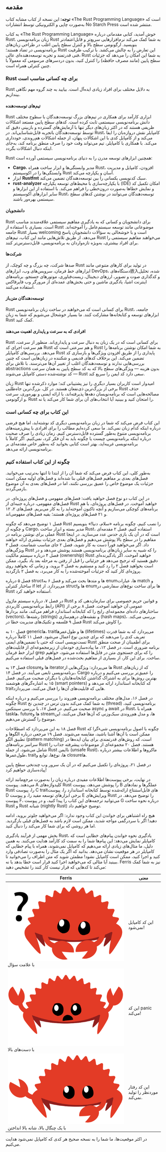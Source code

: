 ## مقدمه

**توجه:** این نسخه از کتاب مشابه کتاب «The Rust Programming Language» است که به‌صورت چاپی و الکترونیکی توسط انتشارات No Starch Press منتشر شده است.

به کتاب «The Rust Programming Language» خوش آمدید، کتابی مقدماتی درباره Rust. زبان برنامه‌نویسی Rust به شما کمک می‌کند نرم‌افزارهایی سریع‌تر و قابل‌اعتمادتر بنویسید. ارگونومی سطح بالا و کنترل سطح پایین اغلب در طراحی زبان‌های برنامه‌نویسی در تضاد هستند؛ Rust این تعارض را به چالش می‌کشد. با ترکیب ظرفیت فنی قدرتمند و تجربه توسعه‌دهنده‌ای عالی، Rust به شما این امکان را می‌دهد که جزئیات سطح پایین (مانند مصرف حافظه) را کنترل کنید، بدون دردسرهای مرسومی که معمولاً با چنین کنترلی همراه است.

### Rust برای چه کسانی مناسب است
Rust به دلایل مختلف برای افراد زیادی ایده‌آل است. بیایید به چند گروه مهم نگاهی بیندازیم.

#### تیم‌های توسعه‌دهنده
Rust ابزاری کارآمد برای همکاری در تیم‌های بزرگ توسعه‌دهندگان با سطوح مختلف دانش برنامه‌نویسی سیستمی ثابت کرده است. کدهای سطح پایین مستعد اشکالات ظریفی هستند که در اکثر زبان‌های دیگر تنها با آزمایش‌های گسترده و بازبینی دقیق کد توسط توسعه‌دهندگان باتجربه قابل‌شناسایی‌اند. در Rust، کامپایلر نقش دروازه‌بان را ایفا می‌کند و از کامپایل کدی با این اشکالات پنهان، از جمله اشکالات هم‌روندی، خودداری می‌کند. با همکاری با کامپایلر، تیم می‌تواند وقت خود را صرف منطق برنامه کند، به‌جای اینکه دنبال اشکالات بگردد.

Rust همچنین ابزارهای توسعه مدرن را به دنیای برنامه‌نویسی سیستمی آورده است:
- **Cargo**، مدیر وابستگی‌ها و ابزار ساخت همراه Rust، افزودن، کامپایل و مدیریت وابستگی‌ها را در اکوسیستم Rust آسان و یکپارچه می‌کند.
- ابزار **Rustfmt** سبک کدنویسی یکسانی را بین توسعه‌دهندگان تضمین می‌کند.
- **rust-analyzer** با یکپارچه‌سازی با محیط‌های توسعه یکپارچه (IDE) امکان تکمیل کد و نمایش خطاها به‌صورت درون‌خطی را فراهم می‌کند.
  با استفاده از این ابزارها و سایر ابزارهای اکوسیستم Rust، توسعه‌دهندگان می‌توانند در نوشتن کدهای سطح سیستمی بهره‌ور باشند.

#### دانشجویان
Rust برای دانشجویان و کسانی که به یادگیری مفاهیم سیستمی علاقه‌مندند مناسب است. بسیاری با استفاده از Rust موضوعاتی مانند توسعه سیستم‌عامل را آموخته‌اند. جامعه Rust بسیار welcoming است و با خوشحالی به سؤالات دانشجویان پاسخ می‌دهد. از طریق تلاش‌هایی مانند این کتاب، تیم‌های Rust می‌خواهند مفاهیم سیستمی را برای افراد بیشتری، به‌ویژه تازه‌واردان به برنامه‌نویسی، قابل‌دسترس‌تر کنند.

#### شرکت‌ها
صدها شرکت، چه بزرگ و چه کوچک، از Rust در تولید برای کارهای متنوعی مانند ابزارهای خط فرمان، سرویس‌های وب، ابزارهای DevOps، دستگاه‌های嵌入‌شده، تحلیل و کدگذاری صوت و تصویر، ارزهای دیجیتال، زیست‌فناوری، موتورهای جستجو، برنامه‌های اینترنت اشیا، یادگیری ماشین و حتی بخش‌های عمده‌ای از مرورگر وب فایرفاکس استفاده می‌کنند.

#### توسعه‌دهندگان متن‌باز
Rust برای کسانی است که می‌خواهند در ساخت زبان برنامه‌نویسی Rust، جامعه، ابزارهای توسعه و کتابخانه‌ها مشارکت کنند. ما بسیار خوشحال می‌شویم که شما به زبان Rust کمک کنید.

#### افرادی که به سرعت و پایداری اهمیت می‌دهند
Rust برای کسانی است که در یک زبان به دنبال سرعت و پایداری‌اند. منظور از سرعت، هم سرعت اجرای کد Rust و هم سرعتی است که Rust به شما امکان نوشتن برنامه‌ها را می‌دهد. بررسی‌های کامپایلر Rust پایداری را از طریق افزودن ویژگی‌ها و بازسازی کد تضمین می‌کند. این برخلاف کدهای قدیمی و شکننده در زبان‌هایی است که چنین بررسی‌هایی ندارند و توسعه‌دهندگان اغلب از تغییر آن‌ها می‌ترسند. با تلاش برای abstractions بدون هزینه — ویژگی‌های سطح بالا که به کد سطح پایین به همان سرعت کد نوشته‌شده دستی کامپایل می‌شوند — Rust سعی دارد کد ایمن را سریع کند.

زبان Rust امیدوار است کاربران بسیار دیگری را نیز پشتیبانی کند؛ موارد ذکرشده تنها برخی از بزرگ‌ترین ذی‌نفعان هستند. در کل، بزرگ‌ترین جاه‌طلبی Rust حذف مصالحه‌هایی است که برنامه‌نویسان دهه‌ها پذیرفته‌اند، با ارائه ایمنی و بهره‌وری، سرعت و ارگونومی. Rust را امتحان کنید و ببینید آیا انتخاب‌های آن برای شما کار می‌کند یا نه.

### این کتاب برای چه کسانی است
این کتاب فرض می‌کند که شما در زبان برنامه‌نویسی دیگری کد نوشته‌اید، اما هیچ فرضی درباره اینکه کدام زبان نمی‌کند. ما سعی کرده‌ایم مطالب را برای افرادی با پیش‌زمینه‌های برنامه‌نویسی متنوع به‌طور گسترده قابل‌دسترس کنیم. زمان زیادی را صرف صحبت درباره اینکه برنامه‌نویسی چیست یا چگونه باید به آن فکر کرد، نمی‌کنیم. اگر کاملاً با برنامه‌نویسی غریبه‌اید، بهتر است کتابی بخوانید که به‌طور خاص مقدمه‌ای بر برنامه‌نویسی ارائه می‌دهد.

### چگونه از این کتاب استفاده کنیم
به‌طور کلی، این کتاب فرض می‌کند که شما آن را از ابتدا تا انتها به‌ترتیب می‌خوانید. فصل‌های بعدی بر مفاهیم فصل‌های قبلی بنا شده‌اند و فصل‌های اولیه ممکن است جزئیات یک موضوع خاص را عمیق بررسی نکنند، اما در فصل‌های بعدی به آن موضوع بازمی‌گردند.

در این کتاب دو نوع فصل خواهید یافت: فصل‌های مفهومی و فصل‌های پروژه‌ای. در فصل‌های مفهومی، درباره جنبه‌ای از Rust خواهید آموخت. در فصل‌های پروژه‌ای، با هم برنامه‌های کوچکی می‌سازیم و آنچه تاکنون آموخته‌اید را به کار می‌بریم. فصل‌های ۲، ۱۲ و ۲۱ فصل‌های پروژه‌ای هستند؛ بقیه فصل‌های مفهومی‌اند.

فصل ۱ توضیح می‌دهد که چگونه Rust را نصب کنیم، چگونه برنامه «سلام، دنیا!» بنویسیم و چگونه از Cargo، مدیر بسته و ابزار ساخت Rust، استفاده کنیم. فصل ۲ مقدمه‌ای عملی برای نوشتن برنامه در Rust است که در آن یک بازی حدس عدد می‌سازید. در اینجا مفاهیم را در سطح بالا پوشش می‌دهیم و فصل‌های بعدی جزئیات بیشتری ارائه خواهند داد. اگر می‌خواهید فوراً دست به کار شوید، فصل ۲ جای مناسب شماست. فصل ۳ ویژگی‌های Rust را که شبیه به سایر زبان‌های برنامه‌نویسی هستند پوشش می‌دهد و در فصل ۴ درباره سیستم مالکیت (ownership) Rust خواهید آموخت. اگر یادگیرنده‌ای دقیق هستید که ترجیح می‌دهد هر جزئیاتی را قبل از رفتن به مرحله بعد یاد بگیرد، ممکن است بخواهید فصل ۲ را رد کنید و مستقیم به فصل ۳ بروید، و زمانی که بخواهید روی پروژه‌ای کار کنید که جزئیات آموخته‌شده را به کار می‌برد، به فصل ۲ بازگردید.

فصل ۵ درباره structها و متدها بحث می‌کند و فصل ۶ به enumها، عبارات match و ساختار کنترلی if let می‌پردازد. از structها و enumها برای ساخت نوع‌های سفارشی در Rust استفاده خواهید کرد.

در فصل ۷، درباره سیستم ماژول Rust و قوانین حریم خصوصی برای سازمان‌دهی کد و رابط برنامه‌نویسی کاربردی (API) عمومی آن خواهید آموخت. فصل ۸ برخی از ساختارهای داده‌ای مجموعه‌ای رایج را که کتابخانه استاندارد فراهم می‌کند، مانند بردارها (vectors)، رشته‌ها (strings) و نقشه‌های درهم‌سازی (hash maps)، بررسی می‌کند. فصل ۹ فلسفه و تکنیک‌های مدیریت خطا در Rust را کاوش می‌کند.

فصل ۱۰ به genericها، traitها و طول‌عمرها (lifetimes) می‌پردازد که به شما قدرت تعریف کدی را می‌دهند که برای چندین نوع اعمال می‌شود. فصل ۱۱ کاملاً درباره تست‌نویسی است که حتی با تضمین‌های ایمنی Rust برای اطمینان از صحت منطق برنامه ضروری است. در فصل ۱۲، ما پیاده‌سازی خودمان از زیرمجموعه‌ای از قابلیت‌های ابزار خط فرمان grep را که برای جستجوی متن در فایل‌ها استفاده می‌شود، خواهیم ساخت. برای این کار، از بسیاری از مفاهیم بحث‌شده در فصل‌های قبلی استفاده می‌کنیم.

فصل ۱۳ به closureها و iteratorها می‌پردازد: ویژگی‌هایی از Rust که از زبان‌های برنامه‌نویسی تابعی می‌آیند. در فصل ۱۴، Cargo را عمیق‌تر بررسی می‌کنیم و درباره بهترین روش‌ها برای به اشتراک گذاشتن کتابخانه‌هایتان با دیگران صحبت می‌کنیم. فصل ۱۵ به اشاره‌گرهای هوشمند (smart pointers) که کتابخانه استاندارد ارائه می‌دهد و traitهایی که قابلیت‌های آن‌ها را فعال می‌کنند، می‌پردازد.

در فصل ۱۶، مدل‌های مختلف برنامه‌نویسی هم‌روند را بررسی می‌کنیم و درباره اینکه چگونه Rust به شما کمک می‌کند بدون ترس در چندین نخ (thread) برنامه‌نویسی کنید، صحبت می‌کنیم. در فصل ۱۷، با بررسی سینتکس async و await در Rust، همراه با taskها، futureها و streamها، و مدل هم‌روندی سبک‌وزنی که آن‌ها فعال می‌کنند، این موضوع را گسترش می‌دهیم.

فصل ۱۸ به این می‌پردازد که اصطلاحات Rust چگونه با اصول برنامه‌نویسی شیءگرا که ممکن است با آن‌ها آشنا باشید، مقایسه می‌شوند. فصل ۱۹ مرجعی درباره الگوها و تطبیق الگو (pattern matching) است، که روش‌های قدرتمندی برای بیان ایده‌ها در سراسر برنامه‌های Rust هستند. فصل ۲۰ مجموعه‌ای از موضوعات پیشرفته جذاب را شامل می‌شود، از جمله Rust ناایمن (unsafe Rust)، ماکروها و اطلاعات بیشتر درباره طول‌عمرها، traitها، نوع‌ها، توابع و closureها.

در فصل ۲۱، پروژه‌ای را تکمیل می‌کنیم که در آن یک سرور وب چندنخی سطح پایین پیاده‌سازی خواهیم کرد!

در نهایت، برخی پیوست‌ها اطلاعات مفیدی درباره زبان را به‌صورت مرجع‌مانند ارائه می‌دهند. پیوست A کلیدواژه‌های Rust را پوشش می‌دهد، پیوست B عملگرها و نمادهای Rust را، پیوست C traitهای قابل‌استنتاج ارائه‌شده توسط کتابخانه استاندارد را، پیوست D برخی ابزارهای توسعه مفید را، و پیوست E ویرایش‌های Rust را توضیح می‌دهد. در پیوست F، می‌توانید ترجمه‌های این کتاب را پیدا کنید، و در پیوست G درباره نحوه ساخت Rust و Rust شبانه (nightly Rust) توضیح خواهیم داد.

هیچ راه اشتباهی برای خواندن این کتاب وجود ندارد: اگر می‌خواهید جلوتر بروید، ادامه دهید! اگر با سردرگمی مواجه شدید، ممکن است لازم باشد به فصل‌های قبلی بازگردید. اما هر روشی که برای شما کار می‌کند را دنبال کنید.

بخش مهمی از فرآیند یادگیری Rust، یادگیری نحوه خواندن پیام‌های خطایی است که کامپایلر نمایش می‌دهد: این پیام‌ها شما را به سمت کد کارآمد هدایت می‌کنند. به همین دلیل، ما مثال‌های زیادی ارائه می‌دهیم که کامپایل نمی‌شوند، همراه با پیام خطایی که کامپایلر در هر موقعیت نشان می‌دهد. بدانید که اگر یک مثال را به‌صورت تصادفی وارد کنید و اجرا کنید، ممکن است کامپایل نشود! مطمئن شوید که متن اطراف را می‌خوانید تا ببینید آیا مثالی که می‌خواهید اجرا کنید قرار است خطا بدهد یا نه. Ferris نیز به شما کمک می‌کند تا کدهایی که قرار نیست کار کنند را تشخیص دهید:

| Ferris                                               | معنی |
|------------------------------------------------------|------|
| <img src="img/does_not_compile.svg"> با علامت سؤال   | این کد کامپایل نمی‌شود! |
| <img src="img/panics.svg"> با دست‌های بالا           | این کد panic می‌کند! |
| <img src="img/not_desired_behavior.svg"> با یک چنگال بالا، شانه بالا انداختن | این کد رفتار موردنظر را تولید نمی‌کند. |

در اکثر موقعیت‌ها، ما شما را به نسخه صحیح هر کدی که کامپایل نمی‌شود هدایت می‌کنیم.
